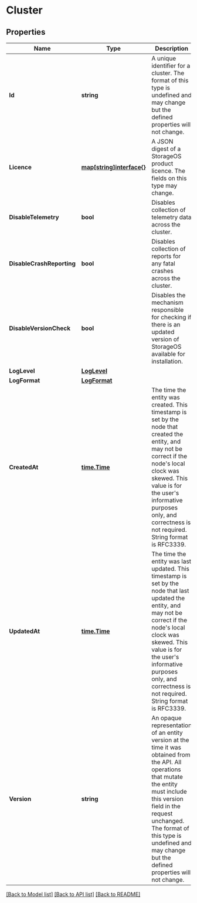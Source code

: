 # Cluster

## Properties

Name | Type | Description | Notes
------------ | ------------- | ------------- | -------------
**Id** | **string** | A unique identifier for a cluster. The format of this type is undefined and may change but the defined properties will not change.  | [optional] [readonly] 
**Licence** | [**map[string]interface{}**](.md) | A JSON digest of a StorageOS product licence. The fields on this type may change.  | [optional] 
**DisableTelemetry** | **bool** | Disables collection of telemetry data across the cluster. | [optional] [default to false]
**DisableCrashReporting** | **bool** | Disables collection of reports for any fatal crashes across the cluster.  | [optional] [default to false]
**DisableVersionCheck** | **bool** | Disables the mechanism responsible for checking if there is an updated version of StorageOS available for installation.  | [optional] [default to false]
**LogLevel** | [**LogLevel**](LogLevel.md) |  | [optional] 
**LogFormat** | [**LogFormat**](LogFormat.md) |  | [optional] 
**CreatedAt** | [**time.Time**](time.Time.md) | The time the entity was created. This timestamp is set by the node that created the entity, and may not be correct if the node&#39;s local clock was skewed. This value is for the user&#39;s informative purposes only, and correctness is not required. String format is RFC3339.  | [optional] [readonly] 
**UpdatedAt** | [**time.Time**](time.Time.md) | The time the entity was last updated. This timestamp is set by the node that last updated the entity, and may not be correct if the node&#39;s local clock was skewed. This value is for the user&#39;s informative purposes only, and correctness is not required. String format is RFC3339.  | [optional] [readonly] 
**Version** | **string** | An opaque representation of an entity version at the time it was obtained from the API. All operations that mutate the entity must include this version field in the request unchanged. The format of this type is undefined and may change but the defined properties will not change.  | [optional] 

[[Back to Model list]](../README.md#documentation-for-models) [[Back to API list]](../README.md#documentation-for-api-endpoints) [[Back to README]](../README.md)


